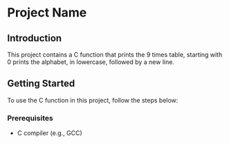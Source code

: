 # Project Name

## Introduction
This project contains a C function that prints the 9 times table, starting with 0
prints the alphabet, in lowercase, followed by a new line.
## Getting Started
To use the C function in this project, follow the steps below:

### Prerequisites
- C compiler (e.g., GCC)


